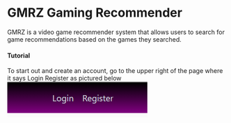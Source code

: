 # GMRZ Gaming Recommender
GMRZ is a video game recommender system that allows users to search for game recommendations based on the games they searched.

<h4>Tutorial</h4>

To start out and create an account, go to the upper right of the page where it says Login Register as pictured below
![](GMRZ%20Tutorial/LoginHomePage.png)
